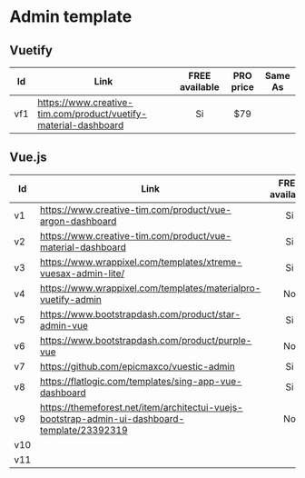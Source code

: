# Admin template
## Vuetify

|Id|Link|FREE available|PRO price|Same As|
|---|---|:---:|:---:|:---:|
|vf1|https://www.creative-tim.com/product/vuetify-material-dashboard|Si|$79||

## Vue.js
|Id|Link|FREE available|PRO price|Same As|
|---|---|:---:|:---:|:---:|
|v1|https://www.creative-tim.com/product/vue-argon-dashboard|Si|$89||
|v2|https://www.creative-tim.com/product/vue-material-dashboard|Si|$59|vf1|
|v3|https://www.wrappixel.com/templates/xtreme-vuesax-admin-lite/|Si|$39-$499||
|v4|https://www.wrappixel.com/templates/materialpro-vuetify-admin|No|$39-$499||
|v5|https://www.bootstrapdash.com/product/star-admin-vue|Si|$25-$249||
|v6|https://www.bootstrapdash.com/product/purple-vue|No|$25-$249||
|v7|https://github.com/epicmaxco/vuestic-admin|Si|||
|v8|https://flatlogic.com/templates/sing-app-vue-dashboard|Si|$99.95-$449.95||
|v9|https://themeforest.net/item/architectui-vuejs-bootstrap-admin-ui-dashboard-template/23392319|No|$35||
|v10|
|v11|
<!--stackedit_data:
eyJwcm9wZXJ0aWVzIjoidGl0bGU6IHZ1ZS9WdWV0aWZ5IGFkbW
luIHRlbXBsYXRlXG5hdXRob3I6IEFsZXNzYW5kcm8gVG9ybmVz
ZWxsb1xuIiwiaGlzdG9yeSI6WzYzMTM3NzAwLDE0NzQ4NzY0OT
ksLTE4MzE2NTI0NiwtMzk4MDUwMDEzLDExMjM3Njk1MzAsLTI2
NTQzMDJdfQ==
-->